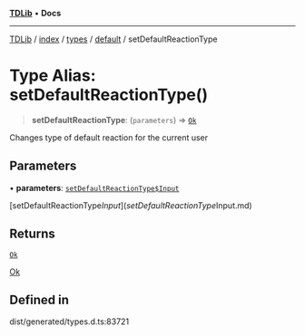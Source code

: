 [**TDLib**](../../../../../../README.md) • **Docs**

***

[TDLib](../../../../../../modules.md) / [index](../../../../../README.md) / [types](../../../README.md) / [default](../README.md) / setDefaultReactionType

# Type Alias: setDefaultReactionType()

> **setDefaultReactionType**: (`parameters`) => [`Ok`](Ok-1.md)

Changes type of default reaction for the current user

## Parameters

• **parameters**: [`setDefaultReactionType$Input`](setDefaultReactionType$Input.md)

[setDefaultReactionType$Input](setDefaultReactionType$Input.md)

## Returns

[`Ok`](Ok-1.md)

[Ok](Ok-1.md)

## Defined in

dist/generated/types.d.ts:83721
